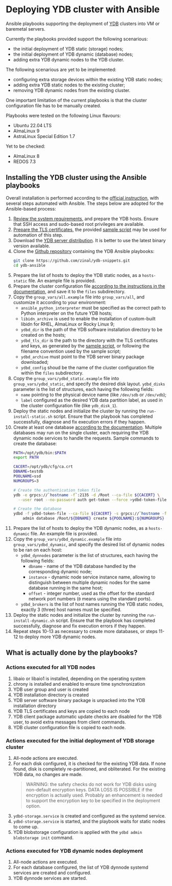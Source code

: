 # Deploying YDB cluster with Ansible

Ansible playbooks supporting the deployment of [YDB](https://ydb.tech) clusters into VM or baremetal servers.

Currently the playbooks provided support the following scenarious:
* the initial deployment of YDB static (storage) nodes;
* the initial deployment of YDB dynamic (database) nodes;
* adding extra YDB dynamic nodes to the YDB cluster.

The following scenarious are yet to be implemented:
* configuring extra storage devices within the existing YDB static nodes;
* adding extra YDB static nodes to the existing cluster;
* removing YDB dynamic nodes from the existing cluster.

One important limitation of the current playbooks is that the cluster configuration file has to be manually created.

Playbooks were tested on the following Linux flavours:
* Ubuntu 22.04 LTS
* AlmaLinux 9
* AstraLinux Special Edition 1.7

Yet to be checked:
* AlmaLinux 8
* REDOS 7.3

## Installing the YDB cluster using the Ansible playbooks

Overall installation is performed according to the [official instruction](https://ydb.tech/en/docs/deploy/manual/deploy-ydb-on-premises), with several steps automated with Ansible. The steps below are adopted for the Ansible-based process:
1. [Review the system requirements](https://ydb.tech/en/docs/deploy/manual/deploy-ydb-on-premises#requirements), and prepare the YDB hosts. Ensure that SSH access and sudo-based root privileges are available.
2. [Prepare the TLS certificates](https://ydb.tech/en/docs/deploy/manual/deploy-ydb-on-premises#tls-certificates), the provided [sample script](https://github.com/ydb-platform/ydb/tree/main/ydb/deploy/tls_cert_gen) may be used for automation of this step.
3. Download the [YDB server distribution](https://ydb.tech/en/docs/downloads/#ydb-server). It is better to use the latest binary version available.
4. Clone the [Github repository](https://github.com/zinal/ydb-snippets/tree/main/ydb-ansible) containing the YDB Ansible playbooks:
    ```bash
    git clone https://github.com/zinal/ydb-snippets.git
    cd ydb-ansible
    ```
5. Prepare the list of hosts to deploy the YDB static nodes, as a `hosts-static` file. An example file is provided.
6. Prepare the cluster configuration file [according to the instructions in the documentation](https://ydb.tech/en/docs/deploy/manual/deploy-ydb-on-premises#config), and save it to the `files` subdirectory.
7. Copy the `group_vars/all.example` file into `group_vars/all`, and customize it according to your environment:
   * `ansible_python_interpreter` must be specified as the correct path to Python interpreter on the future YDB hosts;
   * `libidn_archive` is used to enable the installation of custom-built libidn for RHEL, AlmaLinux or Rocky Linux 9;
   * `ydbd_dir` is the path of the YDB software installation directory to be created on the hosts;
   * `ydbd_tls_dir` is the path to the directory with the TLS certificates and keys, as generated by the [sample script](https://github.com/ydb-platform/ydb/tree/main/ydb/deploy/tls_cert_gen), or following the filename convention used by the sample script;
   * `ydbd_archive` must point to the YDB server binary package downloaded;
   * `ydbd_config` shoud be the name of the cluster configuration file within the `files` subdirectory.
8. Copy the `group_vars/ydbd_static.example` file into `group_vars/ydbd_static`, and specify the desired disk layout. `ydbd_disks` parameter is the list of structures, each having the following fields:
   *  `name` pointing to the physical device name (like `/dev/sdb` or `/dev/vdb`);
   *  `label` configured as the desired YDB data partition label, as used in the cluster configuration file (like `ydb_disk_1`).
9.  Deploy the static nodes and initialize the cluster by running the `run-install-static.sh` script. Ensure that the playbook has completed successfully, diagnose and fix execution errors if they happen.
10. Create at least one database [according to the documentation](https://ydb.tech/en/docs/deploy/manual/deploy-ydb-on-premises#create-db). Multiple databases may run on the single cluster, each requiring the YDB dynamic node services to handle the requests. Sample commands to create the database:
    ```bash
    PATH=/opt/ydb/bin:$PATH
    export PATH

    CACERT=/opt/ydb/cfg/ca.crt
    DBNAME=testdb
    POOLNAME=ssd
    NUMGROUPS=3

    # Create the authentication token file
    ydb -e grpcs://`hostname -f`:2135 -d /Root --ca-file ${CACERT} \
      --user root --no-password auth get-token --force >ydbd-token-file

    # Create the database
    ydbd -f ydbd-token-file --ca-file ${CACERT} -s grpcs://`hostname -f`:2135 \
        admin database /Root/${DBNAME} create ${POOLNAME}:${NUMGROUPS}
    ```
11. Prepare the list of hosts to deploy the YDB dynamic nodes, as a `hosts-dynamic` file. An example file is provided.
12. Copy the `group_vars/ydbd_dynamic.example` file into `group_vars/ydbd_dynamic`, and specify the desired list of dynamic nodes to be ran on each host:
    * `ydbd_dynnodes` parameter is the list of structures, each having the following fields:
      * `dbname` - name of the YDB database handled by the corresponding dynamic node;
      * `instance` - dynamic node service instance name, allowing to distinguish between multiple dynamic nodes for the same database running in the same host;
      * `offset` - integer number, used as the offset for the standard network port numbers (`0` means using the standard ports).
    *  `ydbd_brokers` is the list of host names running the YDB static nodes, exactly 3 (three) host names must be specified.
13. Deploy the static nodes and initialize the cluster by running the `run-install-dynamic.sh` script. Ensure that the playbook has completed successfully, diagnose and fix execution errors if they happen.
14. Repeat steps 10-13 as necessary to create more databases, or steps 11-12 to deploy more YDB dynamic nodes.

## What is actually done by the playbooks?

### Actions executed for all YDB nodes
1. libaio or libaio1 is installed, depending on the operating system
2. chrony is installed and enabled to ensure time synchronization
3. YDB user group and user is created
4. YDB installation directory is created
5. YDB server software binary package is unpacked into the YDB installation directory
6. YDB TLS certificates and keys are copied to each node
7. YDB client package automatic update checks are disabled for the YDB user, to avoid extra messages from client commands.
8. YDB cluster configuration file is copied to each node.

### Actions executed for the initial deployment of YDB storage cluster
1. All-node actions are executed.
2. For each disk configured, it is checked for the existing YDB data. If none found, disk is completely re-partitioned, and obliterated. For the existing YDB data, no changes are made.
   > WARNING: the safety checks do not work for YDB disks using non-default encryption keys. DATA LOSS IS POSSIBLE if the encryption is actually used. Probably an enhancement is needed to support the encryption key to be specified in the deployment option.
3. `ydbd-storage.service` is created and configured as the systemd service.
4. `ydbd-storage.service` is started, and the playbook waits for static nodes to come up.
5. YDB blobstorage configuration is applied with the `ydbd admin blobstorage init` command.

### Actions executed for YDB dynamic nodes deployment
1. All-node actions are executed.
2. For each database configured, the list of YDB dynnode systemd services are created and configured.
3. YDB dynnode services are started.
